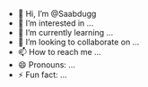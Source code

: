 - 👋 Hi, I’m @Saabdugg
- 👀 I’m interested in ...
- 🌱 I’m currently learning ...
- 💞️ I’m looking to collaborate on ...
- 📫 How to reach me ...
- 😄 Pronouns: ...
- ⚡ Fun fact: ...

<!---
Saabdugg/Saabdugg is a ✨ special ✨ repository because its `README.md` (this file) appears on your GitHub profile.
You can click the Preview link to take a look at your changes.
--->
